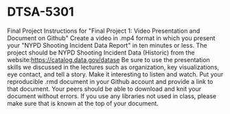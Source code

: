 # DTSA-5301
Final Project
Instructions for "Final Project 1: Video Presentation and Document on Github"
Create a video in .mp4 format in which you present your "NYPD Shooting Incident Data Report" in ten minutes or less. The project should be NYPD Shooting Incident Data (Historic) from the website:https://catalog.data.gov/datase
Be sure to use the presentation skills we discussed in the lectures such as organization, key visualizations, eye contact, and tell a story. Make it interesting to listen and watch.
Put your reproducible .rmd document in your Github account and provide a link to that document. Your peers should be able to download and knit your document without errors. 
If you use any libraries not used in class, please make sure that is known at the top of your document. 
